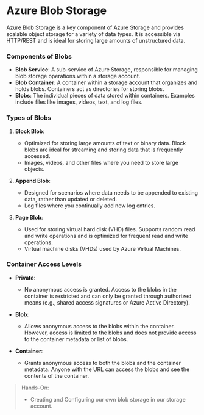 # Azure Blob Storage

Azure Blob Storage is a key component of Azure Storage and provides scalable object storage for a variety of data types. It is accessible via HTTP/REST and is ideal for storing large amounts of unstructured data.

### Components of Blobs

- **Blob Service**: A sub-service of Azure Storage, responsible for managing blob storage operations within a storage account.
- **Blob Container**: A container within a storage account that organizes and holds blobs. Containers act as directories for storing blobs.
- **Blobs**: The individual pieces of data stored within containers. Examples include files like images, videos, text, and log files.

### Types of Blobs

1. **Block Blob**:
    - Optimized for storing large amounts of text or binary data. Block blobs are ideal for streaming and storing data that is frequently accessed.
    - Images, videos, and other files where you need to store large objects.

2. **Append Blob**:
    - Designed for scenarios where data needs to be appended to existing data, rather than updated or deleted.
    - Log files where you continually add new log entries.

3. **Page Blob**:
    - Used for storing virtual hard disk (VHD) files. Supports random read and write operations and is optimized for frequent read and write operations.
    - Virtual machine disks (VHDs) used by Azure Virtual Machines.

### Container Access Levels

- **Private**:
    - No anonymous access is granted. Access to the blobs in the container is restricted and can only be granted through authorized means (e.g., shared access signatures or Azure Active Directory).

- **Blob**:
    - Allows anonymous access to the blobs within the container. However, access is limited to the blobs and does not provide access to the container metadata or list of blobs.

- **Container**:
    - Grants anonymous access to both the blobs and the container metadata. Anyone with the URL can access the blobs and see the contents of the container.

> Hands-On:
> 	- Creating and Configuring our own blob storage in our storage account. 